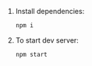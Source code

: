 1. Install dependencies:
    ```bash
    npm i
    ```
2. To start dev server:
    ```bash
    npm start
    ```
